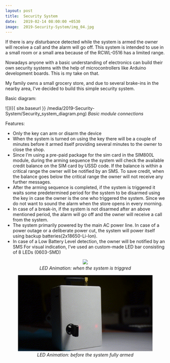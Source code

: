 ```yaml
---
layout: post
title:  Security System
date:   2019-02-14 08:00:00 +0530
image:  2019-Security-System/img_04.jpg
---
```

If there is any disturbance detected while the system is armed the owner will receive a call and the alarm will go off. This system is intended to use in a small room or a small area because of the RCWL-0516 has a limited range.

Nowadays anyone with a basic understanding of electronics can build their own security systems with the help of microcontrollers like Arduino development boards. This is my take on that. 

My family owns a small grocery store, and due to several brake-ins in the nearby area, I’ve decided to build this simple security system.

Basic diagram:

![]({{ site.baseurl }} /media/2019-Security-System/Security_system_diagram.png)
*Basic module connections*

Features:

- Only the key can arm or disarm the device
- When the system is turned on using the key there will be a couple of minutes before it armed itself providing several minutes to the owner to close the shop.
- Since I’m using a pre-paid package for the sim card in the SIM800L module, during the arming sequence the system will check the available credit balance on the SIM card by USSD code. If the balance is within a critical range the owner will be notified by an SMS. To save credit, when the balance goes below the critical range the owner will not receive any further messages.
- After the arming sequence is completed, if the system is triggered it waits some predetermined period for the system to be disarmed using the key in case the owner is the one who triggered the system. Since we do not want to sound the alarm when the store opens in every morning.
- In case of a break-in, if the system is not disarmed after an above mentioned period, the alarm will go off and the owner will receive a call from the system.
- The system primarily powered by the main AC power line. In case of a power outage or a deliberate power cut, the system will power itself using backup batteries(2x18650-Li-Ion).
- In case of a Low Battery Level detection, the owner will be notified by an SMS
For visual indication, I’ve used an custom-made LED bar consisting of 8 LEDs (0603-SMD)   

<figure>
<center><img src="/media/2019-Security-System/trig.gif">
<figcaption><i>LED Animation: when the system is triggred</i></figcaption>
</center>
</figure>

<figure>
<center><img src="/media/2019-Security-System/waiting.gif">
<figcaption><i>LED Animation: before the system fully armed</i></figcaption>
</center>
</figure>

